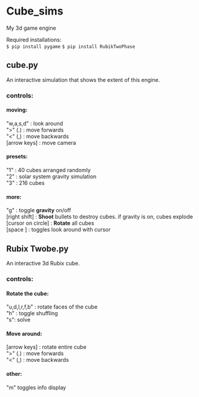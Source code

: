 # Cube_sims
My 3d game engine

Required installations:  
`$ pip install pygame`
`$ pip install RubikTwoPhase`

## cube.py
An interactive simulation that shows the extent of this engine.  

### controls:

#### moving:
"w,a,s,d"  : look around  
">" (.) : move forwards  
"<" (,) : move backwards  
[arrow keys] : move camera  

#### presets:
"1" : 40 cubes arranged randomly  
"2" : solar system gravity simulation  
"3" : 216 cubes  

#### more:
"g" : toggle **gravity** on/off  
[right shift] : **Shoot** bullets to destroy cubes. if gravity is on, cubes explode  
[cursor on circle] : **Rotate** all cubes  
[space ] : toggles look around with cursor

## Rubix Twobe.py
An interactive 3d Rubix cube.  


### controls:

#### Rotate the cube:
"u,d,l,r,f,b" : rotate faces of the cube  
"h" : toggle shuffling  
"s": solve  


#### Move around:
[arrow keys] : rotate entire cube  
">" (.) : move forwards  
"<" (,) : move backwards  

#### other:
"m" toggles info display




